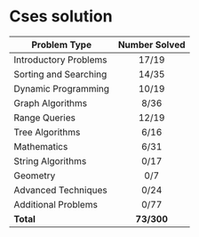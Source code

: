 # Cses solution

| Problem Type          | Number Solved |
|-----------------------|:-------------:|
| Introductory Problems |     17/19     |
| Sorting and Searching |     14/35     |
| Dynamic Programming   |     10/19     |
| Graph Algorithms      |      8/36     |
| Range Queries         |     12/19     |
| Tree Algorithms       |      6/16     |
| Mathematics           |      6/31     |
| String Algorithms     |      0/17     |
| Geometry              |      0/7      |
| Advanced Techniques   |      0/24     |
| Additional Problems   |      0/77     |
| **Total**             |   **73/300**  |

